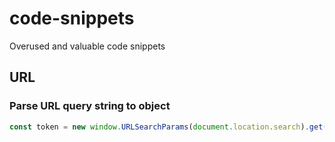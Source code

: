 # code-snippets
Overused and valuable code snippets

## URL

### Parse URL query string to object 

```js
const token = new window.URLSearchParams(document.location.search).get('token')
```
